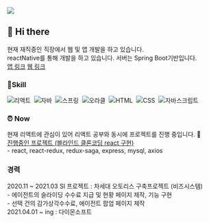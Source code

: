 <img src="https://img.shields.io/static/v1?label=Email&message=nesaz0522@naver.com&color=blue"/>
<h2> 👋  Hi there </h2>
현재 재직중인 직장에서 웹 및 앱 개발을 하고 있습니다. <br>
reactNative를 통해 개발을 하고 있습니다. 서버는 Spring Boot기반입니다. <br>
<a href="https://play.google.com/store/apps/details?id=kr.co.shim&hl=ko&gl=US">앱 링크</a> 
<a href="https://www.transhub.co.kr/main-login.do">웹 링크</a>
<br>
<h3>📖Skill</h3>
<img src="https://img.shields.io/badge/React-61DAFB?style=flat-square&logo=React&logoColor=white"/><span style="dispaly:none;">리액트</span></a>&nbsp 
<img src="https://img.shields.io/badge/Java-E34F26?style=flat-square&logo=Java&logoColor=white"/><span style="dispaly:none;">자바</span></a>&nbsp 
<img src="https://img.shields.io/badge/Spring-6DB33F?style=flat-square&logo=Spring&logoColor=white"/><span style="dispaly:none;">스프링</span></a>&nbsp 
<img src="https://img.shields.io/badge/Oracle-F80000?style=flat-square&logo=Oracle&logoColor=white"/><span style="dispaly:none;">오라클</span></a>&nbsp 
<img src="https://img.shields.io/badge/HTML5-F7DF1E?style=flat-square&logo=HTML5Script&logoColor=white"/><span style="dispaly:none;">HTML</span></a>&nbsp
<img src="https://img.shields.io/badge/CSS3-1572B6?style=flat-square&logo=CSS3&logoColor=white"/><span style="dispaly:none;">CSS</span></a>&nbsp
<img src="https://img.shields.io/badge/JavaScript-F7DF1E?style=flat-square&logo=JavaScript&logoColor=white"/><span style="dispaly:none;">자바스크립트</span></a>&nbsp 

<h3> ⏰ Now </h3>
현재 리액트에 관심이 있어 리액트 공부와 동시에 프로젝트를 진행 중입니다. 📖<br>
<a href="https://github.com/gwon522/project">진행중인 프로젝트 (블라인드 클론코딩 react 구현) </a><br>
 - react, react-redux, redux-saga, express, mysql, axios

<br>
<h3> 경력</h3>
2020.11 ~ 2021.03 SI 프로젝트 : 차세대 오토리스 구축프로젝트 (비즈시스템)<br>
 - 에이전트의 슬라이딩 수수료 지급 및 현황 페이지 제작, 기능 구현 <br>
 - 선택 건의 감가상각수수료, 에이전트 팝업 페이지 제작 <br>
2021.04.01 ~ ing : 다이몬소프트 <br>
